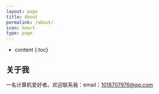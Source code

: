 ```yaml
---
layout: page
title: About
permalink: /about/
icon: heart
type: page
---
```


* content
{:toc}

## 关于我

一名计算机爱好者。欢迎联系我：email：1018707976@qq.com